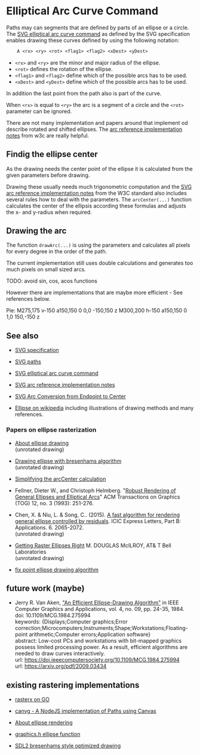 # Elliptical Arc Curve Command

Paths may can segments that are defined by parts of an ellipse or a circle.  The
[SVG elliptical arc curve command](https://www.w3.org/TR/SVG11/paths.html#PathDataEllipticalArcCommands) as defined by
the SVG specification enables drawing these curves defined by using the following notation:

```txt
    A <rx> <ry> <rot> <flag1> <flag2> <xDest> <yDest>
```

* `<rx>` and `<ry>` are the minor and major radius of the ellipse.
* `<rot>` defines the rotation of the ellipse.
* `<flag1>` and `<flag2>` define which of the possible arcs has to be used.
* `<xDest>` and `<yDest>` define which of the possible arcs has to be used.

In addition the last point from the path also is part of the curve.

When `<rx>` is equal to `<ry>` the arc is a segment of a circle and the `<rot>` parameter can be ignored.

There are not many implementation and papers around that implement od describe rotated and shifted ellipses.  The
[arc reference implementation notes](https://www.w3.org/TR/SVG2/implnote.html#ArcImplementationNotes) from w3c are
really helpful.


## Findig the ellipse center

As the drawing needs the center point of the ellipse it is calculated from the given parameters before drawing.

Drawing these usually needs much trigonometric computation and the
[SVG arc reference implementation notes](https://www.w3.org/TR/SVG2/implnote.html#ArcImplementationNotes) from the W3C
standard also includes several rules how to deal with the parameters.  The `arcCenter(...)` function calculates the
center of the ellipsis according these formulas and adjusts the x- and y-radius when required.


## Drawing the arc

The function `drawArc(...)` is using the parameters and calculates all pixels for every degree in the order of the path.

The current implementation still uses double calculations and generates too much pixels on small sized arcs.

TODO: avoid sin, cos, acos functions

However there are implementations that are maybe more efficient - See references below.


Pie:
M275,175 v-150 a150,150 0 0,0 -150,150 z
M300,200 h-150 a150,150 0 1,0 150,-150 z


## See also

* [SVG specification](https://www.w3.org/TR/SVG2/)
* [SVG paths](https://www.w3.org/TR/SVG2/paths.html)
* [SVG elliptical arc curve command](https://www.w3.org/TR/SVG2/paths.html#PathDataEllipticalArcCommands)
* [SVG arc reference implementation notes](https://www.w3.org/TR/SVG2/implnote.html#ArcImplementationNotes)
* [SVG Arc Conversion from Endpoint to Center](https://www.w3.org/TR/SVG2/implnote.html#ArcConversionEndpointToCenter)


* [Ellipse on wikipedia](https://en.wikipedia.org/wiki/Ellipse) including illustrations of drawing methods and many
  references.


### Papers on ellipse rasterization

* [About ellipse drawing](https://dai.fmph.uniba.sk/upload/0/01/Ellipse.pdf)  
  (unrotated drawing)
  
* [Drawing ellipse with bresenhams algorithm](https://stackoverflow.com/questions/49498633/drawing-ellipse-with-bresenhams-algorithm)  
  (unrotated drawing)

* [Simplifying the arcCenter calculation](https://math.stackexchange.com/questions/53093/how-to-find-the-center-of-an-ellipse)

* Fellner, Dieter W., and Christoph Helmberg.
  "[Robust Rendering of General Ellipses and Elliptical Arcs](https://dl.acm.org/doi/10.1145/169711.169704)"
  ACM Transactions on Graphics (TOG) 12, no.  3 (1993): 251-276.

* Chen, X. & Niu, L. & Song, C.. (2015).
  [A fast algorithm for rendering general ellipse controlled by residuals](https://www.researchgate.net/publication/282050308_A_fast_algorithm_for_rendering_general_ellipse_controlled_by_residuals). ICIC Express Letters, Part B: Applications. 6. 2065-2072.  
  (unrotated drawing)

* [Getting Raster Ellipses Right](https://dl.acm.org/doi/pdf/10.1145/130881.130892)
  M. DOUGLAS McILROY, AT& T Bell Laboratories  
  (unrotated drawing)

* [fix point ellipse drawing algorithm](http://wscg.zcu.cz/wscg2001/Papers_2001/R18.pdf)


## future work (maybe)

* Jerry R. Van Aken,
  ["An Efficient Ellipse-Drawing Algorithm"](https://doi.ieeecomputersociety.org/10.1109/MCG.1984.275994) in IEEE
  Computer Graphics and Applications, vol.  4, no.  09, pp.  24-35, 1984.  
  doi: 10.1109/MCG.1984.275994  
  keywords: {Displays;Computer graphics;Error correction;Microcomputers;Instruments;Shape;Workstations;Floating-point
  arithmetic;Computer errors;Application software}  
  abstract: Low-cost PCs and workstations with bit-mapped graphics possess limited processing power.  As a result,
  efficient algorithms are needed to draw curves interactively.  
  url: <https://doi.ieeecomputersociety.org/10.1109/MCG.1984.275994>  
  url: <https://arxiv.org/pdf/2009.03434>


## existing rastering implementations

* [rasterx on GO](https://github.com/srwiley/rasterx/blob/master/shapes.go)

* [canvg - A NodeJS implementation of Paths using Canvas](https://github.com/canvg/canvg/blob/937668eced93e0335c67a255d0d2277ea708b2cb/src/Document/PathElement.ts#L581)

* [About ellipse rendering](https://stackoverflow.com/questions/49619231/calculating-and-storing-pixelated-ellipse)

* [graphics.h ellipse function](https://github.com/genpfault/sdl-bgi/blob/master/src/SDL_bgi.c)

* [SDL2 bresenhams style optimized drawing](https://github.com/giroletm/SDL2_gfx/blob/master/SDL2_gfxPrimitives.c#L1175)
